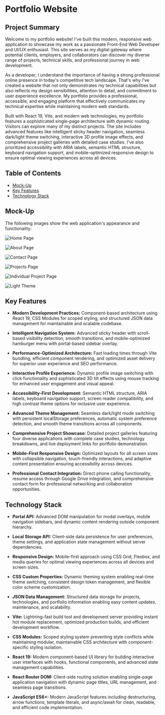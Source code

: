 # Portfolio Website

## Project Summary

Welcome to my portfolio website! I've built this modern, responsive web application to showcase my work as a passionate Front-End Web Developer and UI/UX enthusiast. This site serves as my digital gateway where potential clients, employers, and collaborators can discover my diverse range of projects, technical skills, and professional journey in web development.

As a developer, I understand the importance of having a strong professional online presence in today's competitive tech landscape. That's why I've created a website that not only demonstrates my technical capabilities but also reflects my design sensibilities, attention to detail, and commitment to user experience excellence. My portfolio provides a professional, accessible, and engaging platform that effectively communicates my technical expertise while maintaining modern web standards.

Built with React 19, Vite, and modern web technologies, my portfolio features a sophisticated single-page architecture with dynamic routing. Visitors can explore many of my distinct projects. The site includes advanced features like intelligent sticky header navigation, seamless dark/light theme switching, interactive 3D profile image effects, and comprehensive project galleries with detailed case studies. I've also prioritized accessibility with ARIA labels, semantic HTML structure, keyboard navigation support, and mobile-optimized responsive design to ensure optimal viewing experiences across all devices.

## Table of Contents

- [Mock-Up](#mock-up)
- [Key Features](#key-features)
- [Technology Stack](#technology-stack)

## Mock-Up

The following images show the web application's appearance and functionality:

![Home Page](./src/assets/screenshots/homePage.png)

![About Page](./src/assets/screenshots/aboutPage.png)

![Contact Page](./src/assets/screenshots/contactPage.png)

![Projects Page](./src/assets/screenshots/ProjectsPage.png)

![Individual Project Page](./src/assets/screenshots/projectPage.png)

![Light Theme](./src/assets/screenshots/lightTheme.png)

## Key Features

- **Modern Development Practices:** Component-based architecture using React 19, CSS Modules for scoped styling, and structured JSON data management for maintainable and scalable codebase.

- **Intelligent Navigation System:** Advanced sticky header with scroll-based visibility detection, smooth transitions, and mobile-optimized hamburger menu with portal-based sidebar overlay.

- **Performance-Optimized Architecture:** Fast loading times through Vite bundling, efficient component rendering, and optimized asset delivery for superior user experience and SEO performance.

- **Interactive Profile Experience:** Dynamic profile image switching with click functionality and sophisticated 3D tilt effects using mouse tracking for enhanced user engagement and visual appeal.

- **Accessibility-First Development:** Semantic HTML structure, ARIA labels, keyboard navigation support, screen reader compatibility, and high contrast theme options for inclusive user experience.

- **Advanced Theme Management:** Seamless dark/light mode switching with persistent localStorage preferences, automatic system preference detection, and smooth theme transitions across all components.

- **Comprehensive Project Showcase:** Detailed project galleries featuring four diverse applications with complete case studies, technology breakdowns, and live deployment links for portfolio demonstration.

- **Mobile-First Responsive Design:** Optimized layouts for all screen sizes with collapsible navigation, touch-friendly interactions, and adaptive content presentation ensuring accessibility across devices.

- **Professional Contact Integration:** Direct phone calling functionality, resume access through Google Drive integration, and comprehensive contact form for professional networking and collaboration opportunities.

## Technology Stack

- **Portal API:** Advanced DOM manipulation for modal overlays, mobile navigation sidebars, and dynamic content rendering outside component hierarchy.

- **Local Storage API:** Client-side data persistence for user preferences, theme settings, and application state management without server dependencies.

- **Responsive Design:** Mobile-first approach using CSS Grid, Flexbox, and media queries for optimal viewing experiences across all devices and screen sizes.

- **CSS Custom Properties:** Dynamic theming system enabling real-time theme switching, consistent design token management, and flexible color scheme customization.

- **JSON Data Management:** Structured data storage for projects, technologies, and portfolio information enabling easy content updates, maintenance, and scalability.

- **Vite:** Lightning-fast build tool and development server providing instant hot module replacement, optimized production builds, and efficient development workflow.

- **CSS Modules:** Scoped styling system preventing style conflicts while maintaining modular, maintainable CSS architecture with component-specific styling isolation.

- **React 19:** Modern component-based UI library for building interactive user interfaces with hooks, functional components, and advanced state management capabilities.

- **React Router DOM:** Client-side routing solution enabling single-page application navigation with dynamic page titles, URL management, and seamless page transitions.

- **JavaScript ES6+:** Modern JavaScript features including destructuring, arrow functions, template literals, and async/await for clean, readable, and efficient code implementation.
